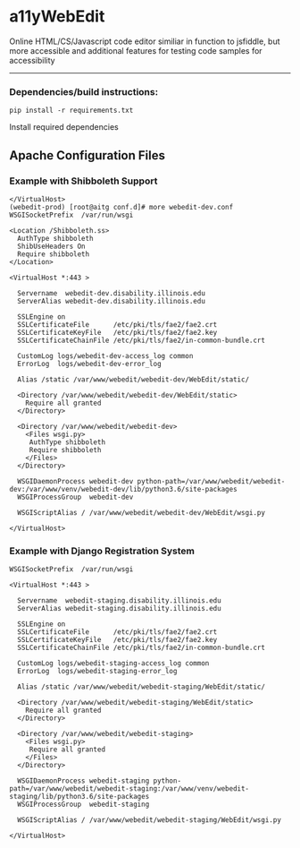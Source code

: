 # a11yWebEdit
Online HTML/CS/Javascript code editor similiar in function to jsfiddle, but more accessible and additional features for testing code samples for accessibility
<hr>
<h3>Dependencies/build instructions:</h3>
<code>pip install -r requirements.txt</code>
<p>Install required dependencies</p>

## Apache Configuration Files

### Example with Shibboleth Support

```
</VirtualHost>
(webedit-prod) [root@aitg conf.d]# more webedit-dev.conf 
WSGISocketPrefix  /var/run/wsgi

<Location /Shibboleth.ss>
  AuthType shibboleth
  ShibUseHeaders On
  Require shibboleth
</Location>

<VirtualHost *:443 >

  Servername  webedit-dev.disability.illinois.edu
  ServerAlias webedit-dev.disability.illinois.edu

  SSLEngine on
  SSLCertificateFile      /etc/pki/tls/fae2/fae2.crt
  SSLCertificateKeyFile   /etc/pki/tls/fae2/fae2.key
  SSLCertificateChainFile /etc/pki/tls/fae2/in-common-bundle.crt

  CustomLog logs/webedit-dev-access_log common
  ErrorLog  logs/webedit-dev-error_log 
  
  Alias /static /var/www/webedit/webedit-dev/WebEdit/static/

  <Directory /var/www/webedit/webedit-dev/WebEdit/static>
    Require all granted
  </Directory>

  <Directory /var/www/webedit/webedit-dev>
    <Files wsgi.py>
     AuthType shibboleth
     Require shibboleth
    </Files>
  </Directory>

  WSGIDaemonProcess webedit-dev python-path=/var/www/webedit/webedit-dev:/var/www/venv/webedit-dev/lib/python3.6/site-packages
  WSGIProcessGroup  webedit-dev

  WSGIScriptAlias / /var/www/webedit/webedit-dev/WebEdit/wsgi.py 

</VirtualHost>
```

### Example with Django Registration System

```
WSGISocketPrefix  /var/run/wsgi

<VirtualHost *:443 >

  Servername  webedit-staging.disability.illinois.edu
  ServerAlias webedit-staging.disability.illinois.edu

  SSLEngine on
  SSLCertificateFile      /etc/pki/tls/fae2/fae2.crt
  SSLCertificateKeyFile   /etc/pki/tls/fae2/fae2.key
  SSLCertificateChainFile /etc/pki/tls/fae2/in-common-bundle.crt

  CustomLog logs/webedit-staging-access_log common
  ErrorLog  logs/webedit-staging-error_log 
  
  Alias /static /var/www/webedit/webedit-staging/WebEdit/static/

  <Directory /var/www/webedit/webedit-staging/WebEdit/static>
    Require all granted
  </Directory>

  <Directory /var/www/webedit/webedit-staging>
    <Files wsgi.py>
     Require all granted
    </Files>
  </Directory>

  WSGIDaemonProcess webedit-staging python-path=/var/www/webedit/webedit-staging:/var/www/venv/webedit-staging/lib/python3.6/site-packages
  WSGIProcessGroup  webedit-staging

  WSGIScriptAlias / /var/www/webedit/webedit-staging/WebEdit/wsgi.py 

</VirtualHost>
```

